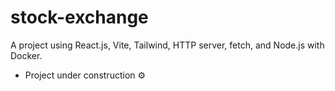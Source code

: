 # stock-exchange
A project using React.js, Vite, Tailwind, HTTP server, fetch, and Node.js with Docker.


- Project under construction ⚙️
